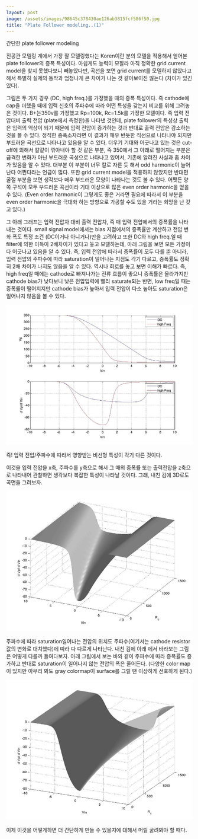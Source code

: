 ```yaml
---
layout: post
image: /assets/images/98645c378430ae126ab3815fcf586f50.jpg
title: "Plate Follower modeling..(1)"
---
```


간단한 plate follower modeling


진공관 모델링 계에서 가장 잘 모델링했다는 Koren이란 분의 모델을 적용해서 얻어본 plate follower의 증폭 특성이다. 아쉽게도 능력이 모잘라 아직 정확한 grid current model을 찾지 못했다보니 빼놓았다만, 곡선을 보면 grid current를 모델하지 않았다고 해서 특별히 실제의 동작과 엄청나게 큰 차이가 나는 것 같아보이진 않는다 (차이가 있긴 있다). 


그림은 두 가지 경우 (DC, high freq.)를 가정했을 때의 증폭 특성이다. 즉 cathode에 cap을 더했을 때에 입력 신호의 주파수에 따라 어떤 특성을 갖는지 비교를 위해 그려놓은 것이다. B+는350v를 가정했고 Rp=100k, Rc=1.5k를 가정한 모델이다. 즉 입력 전압대비 출력 전압 (plate에서 측정한)을 나타낸 것인데, plate follower의 특성상 출력은 입력의 역상이 되기 때문에 입력 전압이 증가하는 것과 반대로 출력 전압은 감소하는 것을 볼 수 있다. 정직한 증폭소자라면 이 결과가 매우 반듯한 직선으로 나타나야 되지만 부드러운 곡선으로 나타나고 있음을 알 수 있다. 더우기 기대와 어긋나고 있는 것은 cut-off에 의해서 칼같이 깎아내야 할 것 같은 부분, 즉 350에서 그 아래로 떨어지는 부분은 급격한 변화가 아닌 부드러운 곡성으로 나타나고 있어서, 기존에 알려진 사실과 좀 차이가 있음을 알 수 있다. 대부분 이 부분이 너무 칼로 자른 듯 해서 odd harmonic이 늘어난다 어쩐다라는 언급이 많다. 또한 grid current model을 적용하지 않았지만 반대편 굴절 부분을 보면 생각보다 매우 부드러운 모양이 나타나는 것도 볼 수 있다. 어쨋든 양쪽 구석이 모두 부드러운 곡선이라 기대 이상으로 많은 even order harmonic을 얻을 수 있다. (Even order harmonic이 그렇게도 좋은 거라면 필요에 따라서 이 부분을 even order harmonic을 극대화 하는 방향으로 가공할 수도 있을 거라는 희망을 난 갖고 있다.)


그 아래 그래프는 입력 전압차 대비 출력 전압차, 즉 매 입력 전압에서의 증폭률을 나타내는 것이다. small signal model에서는 bias 지점에서의 증폭률만 계산하고 전압 변화 폭도 특정 조건 (DC이거나 아니거나)만을 고려하고 또한 DC와 high freq.일 때 filter에 의한 이득이 2배차이가 있다고 놓고 모델하는데, 아래 그림을 보면 모든 가정이 다 어긋나고 있음을 알 수 있다. 즉, 입력 전압에 따라서 증폭률이 모두 다를 뿐 아니라, 입력 전압의 주파수에 따라 saturation이 일어나는 지점도 각기 다르고, 증폭률도 정확히 2배 차이가 나지도 않음을 알 수 있다. 역시나 회로를 놓고 보면 이해가 빠르다. 즉, high freq일 때에는 cathode로 빠져나가는 전류 흐름이 좋으니 증폭률은 올라가지만 cathode bias가 낮다보니 낮은 전압입력에 빨리 saturate되는 반면, low freq일 때는 증폭률이 떨어지지만 cathode bias가 높아서 입력 전압이 다소 높아도 saturation은 일어나지 않음을 볼 수 있다.




![image](/assets/images/98645c378430ae126ab3815fcf586f50.jpg)


즉! 입력 전압/주파수에 따라서 영향받는 비선형 특성이 각기 다른 것이다. 




이것을 입력 전압을 x축, 주파수를 y축으로 해서 그 때의 증폭률 또는 출력전압을 z축으로 나타내어 관찰하면 생각보다 복잡한 특성이 나타날 것이다. 그래, 내친 김에 3D로도 곡면을 그려보자.




![image](/assets/images/073c428d83aec96fd7af3524ba309e4b.jpg)




주파수에 따라 saturation일어나는 전압의 위치도 주파수(여기서는 cathode resistor값의 변화로 대치했다)에 따라 다 다르게 나타난다. 내친 김에 아래 에서 바라보는 그림은 어떻게 다를까 들여다보자. 아래 그림에서 보는 바와 같이 주파수에 따라 증폭률도 증가하고 반대로 saturation이 일어나지 않는 전압의 폭은 줄어든다. (다양한 color map이 있지만 아무리 봐도 gray colormap이 surface를 그릴 땐 이상하게 선호하게 된다.)




![image](/assets/images/586740a3475e1196d1e6d75a3d87d813.jpg)






이제 이것을 어떻게하면 더 간단하게 만들 수 있을지에 대해서 머릴 굴려봐야 할 때다.









